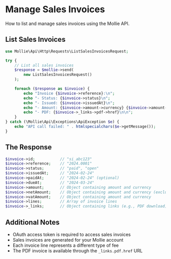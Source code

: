 # Manage Sales Invoices

How to list and manage sales invoices using the Mollie API.

## List Sales Invoices

```php
use Mollie\Api\Http\Requests\ListSalesInvoicesRequest;

try {
    // List all sales invoices
    $response = $mollie->send(
        new ListSalesInvoicesRequest()
    );

    foreach ($response as $invoice) {
        echo "Invoice {$invoice->reference}:\n";
        echo "- Status: {$invoice->status}\n";
        echo "- Issued: {$invoice->issuedAt}\n";
        echo "- Amount: {$invoice->amount->currency} {$invoice->amount->value}\n";
        echo "- PDF: {$invoice->_links->pdf->href}\n\n";
    }
} catch (\Mollie\Api\Exceptions\ApiException $e) {
    echo "API call failed: " . htmlspecialchars($e->getMessage());
}
```

## The Response

```php
$invoice->id;           // "si_abc123"
$invoice->reference;    // "2024.0001"
$invoice->status;       // "paid", "open"
$invoice->issuedAt;     // "2024-02-24"
$invoice->paidAt;       // "2024-02-24" (optional)
$invoice->dueAt;        // "2024-03-24"
$invoice->amount;       // Object containing amount and currency
$invoice->netAmount;    // Object containing amount and currency (excluding VAT)
$invoice->vatAmount;    // Object containing amount and currency
$invoice->lines;        // Array of invoice lines
$invoice->_links;       // Object containing links (e.g., PDF download)
```

## Additional Notes

- OAuth access token is required to access sales invoices
- Sales invoices are generated for your Mollie account
- Each invoice line represents a different type of fee
- The PDF invoice is available through the `_links.pdf.href` URL
